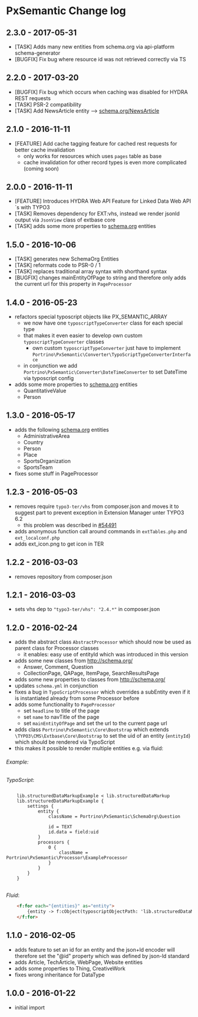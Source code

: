 # PxSemantic Change log

2.3.0 - 2017-05-31
------------------
* [TASK] Adds many new entities from schema.org via api-platform schema-generator
* [BUGFIX] Fix bug where resource id was not retrieved correctly via TS

2.2.0 - 2017-03-20
------------------
* [BUGFIX] Fix bug which occurs when caching was disabled for HYDRA REST requests 
* [TASK] PSR-2 compatibility
* [TASK] Add NewsArticle entity --> [schema.org/NewsArticle](http://schema.org/NewsArticle)

2.1.0 - 2016-11-11
------------------
* [FEATURE] Add cache tagging feature for cached rest requests for better cache invalidation
  * only works for resources which uses `pages` table as base
  * cache invalidation for other record types is even more complicated (coming soon)

2.0.0 - 2016-11-11
------------------
* [FEATURE] Introduces HYDRA Web API Feature for Linked Data Web API´s with TYPO3
* [TASK] Removes dependency for EXT:vhs, instead we render jsonld output via `JsonView` class of extbase 
  core
* [TASK] adds some more properties to [schema.org](http://schema.org/) entities
  
1.5.0 - 2016-10-06
------------------
* [TASK] generates new SchemaOrg Entities
* [TASK] reformats code to PSR-0 / 1 
* [TASK] replaces traditional array syntax with shorthand syntax
* [BUGFIX] changes mainEntityOfPage to string and therefore only adds the current url for this property in 
  `PageProcessor`
  
1.4.0 - 2016-05-23
------------------
* refactors special typoscript objects like PX_SEMANTIC_ARRAY
    * we now have one `typoscriptTypeConverter` class for each special type
    * that makes it even easier to develop own custom `typoscriptTypeConverter` classes
        * own custom `typoscriptTypeConverter` just have to implement `Portrino\PxSemantic\Converter\TypoScriptTypeConverterInterface`
    * in conjunction we add `Portrino\PxSemantic\Converter\DateTimeConverter` to set DateTime via typoscript config
* adds some more properties to [schema.org](http://schema.org/) entities
    * QuantitativeValue
    * Person
    
1.3.0 - 2016-05-17
------------------
* adds the following [schema.org](http://schema.org/) entities
    * AdministrativeArea
    * Country
    * Person
    * Place
    * SportsOrganization
    * SportsTeam
* fixes some stuff in PageProcessor

1.2.3 - 2016-05-03
------------------
* removes require `typo3-ter/vhs` from composer.json and moves it to suggest part to prevent exception in Extension 
  Manager unter TYPO3 6.2
  * this problem was described in [#54491](https://forge.typo3.org/issues/54491) 
* adds anonymous function call around commands in `extTables.php` and `ext_localconf.php`
* adds ext_icon.png to get icon in TER

1.2.2 - 2016-03-03
------------------
* removes repository from composer.json

1.2.1 - 2016-03-03
------------------
* sets vhs dep to `"typo3-ter/vhs": "2.4.*"` in composer.json

1.2.0 - 2016-02-24
------------------
* adds the abstract class `AbstractProcessor` which should now be used as parent class for Processor classes
    * it enables: easy use of entityId which was introduced in this version
* adds some new classes from http://schema.org/
    * Answer, Comment, Question
    * CollectionPage, QAPage, ItemPage, SearchResultsPage
* adds some new properties to classes from http://schema.org/
* updates `schema.yml` in conjunction
* fixes a bug in `TypoScriptProcessor` which overrides a subEntity even if it is instantiated already from some 
  Processor before
* adds some functionality to `PageProcessor`
    * set `headline` to title of the page
    * set `name` to navTitle of the page
    * set `mainEntityOfPage` and set the url to the current page url
* adds class `Portrino\PxSemantic\Core\Bootstrap` which extends `\TYPO3\CMS\Extbase\Core\Bootstrap` to set the uid of an
 entity (`entityId`) which should be rendered via TypoScript
* this makes it possible to render multiple entities e.g. via fluid:

###### Example:

*TypoScript*:
<pre>
<code class="typoscript">
    lib.structuredDataMarkupExample < lib.structuredDataMarkup
    lib.structuredDataMarkupExample {
        settings {
            entity {
                className = Portrino\PxSemantic\SchemaOrg\Question
    
                id = TEXT
                id.data = field:uid
            }
            processors {
                0 {
                    className = Portrino\PxSemantic\Processor\ExampleProcessor
                }
            }
        }
    }
</code>
</pre>

*Fluid*:
```html
    <f:for each="{entities}" as="entity">
        {entity -> f:cObject(typoscriptObjectPath: 'lib.structuredDataMarkupExample')}
    </f:for>
```

1.1.0 - 2016-02-05
-------------------
* adds feature to set an id for an entity and the json+ld encoder will therefore set the "@id" property which was defined by json-ld standard
* adds Article, TechArticle, WebPage, Website entities
* adds some properties to Thing, CreativeWork
* fixes wrong inheritance for DataType

1.0.0 - 2016-01-22
-------------------
* initial import

